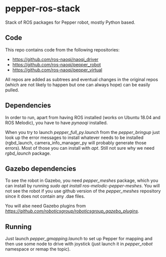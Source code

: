 # pepper-ros-stack
Stack of ROS packages for Pepper robot, mostly Python based.

## Code
This repo contains code from the following repositories:

 - https://github.com/ros-naoqi/naoqi_driver
 - https://github.com/ros-naoqi/pepper_robot
 - https://github.com/ros-naoqi/pepper_virtual

All repos are added as subtrees and eventual changes in the original repos (which are not likely to happen but one can always hope) can be easily pulled.

## Dependencies
In order to run, apart from having ROS installed (works on Ubuntu 18.04 and ROS Melodic), you have to have *pynaoqi* installed. 

When you try to launch *pepper_full_py.launch* from the *pepper_bringup* just look up the error messages to install whatever needs to be installed (rgbd_launch, camera_info_manager_py will probably generate those errors). Most of those you can install with *apt*. Still not sure why we need *rgbd_launch* package.

## Gazebo dependencies
To see the robot in Gazebo, you need *pepper_meshes* package, which you can install by running *sudo apt install ros-melodic-pepper-meshes*. You will not see the robot if you use github version of the *pepper_meshes* repository since it does not contain any .dae files.

You will alse need Gazebo plugins from *https://github.com/roboticsgroup/roboticsgroup_gazebo_plugins*.

## Running 
Just launch *pepper_gmapping.launch* to set up Pepper for mapping and then use some node to drive with joystick (just launch it in *pepper_robot* namespace or remap the topic).
